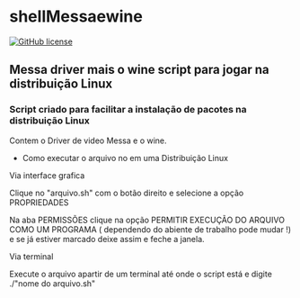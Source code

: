 # shellMessaewine

[![GitHub license](https://img.shields.io/github/license/lucasdias87/shellMessaewine?style=for-the-badge)](https://github.com/lucasdias87/shellMessaewine/blob/master/LICENSE)
## Messa driver mais o wine script para jogar na distribuição Linux
### Script criado para facilitar a instalação de pacotes na distribuição Linux
Contem o Driver de video Messa e o wine.

- Como executar o arquivo no em uma Distribuição Linux <br>

Via interface grafica <br>

Clique no "arquivo.sh" com o botão direito e selecione a opção PROPRIEDADES <br>

Na aba PERMISSÕES clique na opção PERMITIR EXECUÇÃO DO ARQUIVO COMO UM PROGRAMA ( dependendo do abiente de trabalho pode mudar !) e se já estiver marcado deixe assim e feche a janela. <br> 

Via terminal <br>

Execute o arquivo apartir de um terminal até onde o script está e digite ./"nome do arquivo.sh" <br>







